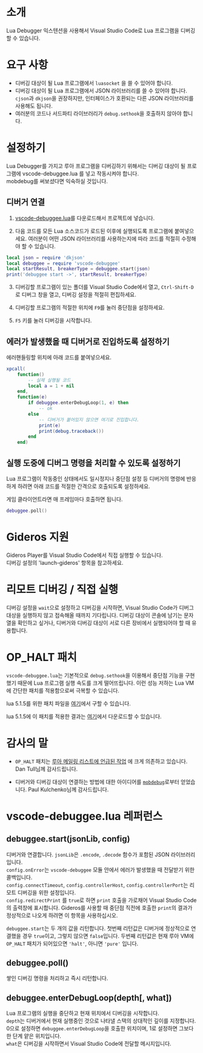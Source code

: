 # 소개

Lua Debugger 익스텐션을 사용해서 Visual Studio Code로 Lua 프로그램을 디버깅할 수 있습니다.


# 요구 사항

- 디버깅 대상이 될 Lua 프로그램에서 `luasocket` 을 쓸 수 있어야 합니다.
- 디버깅 대상이 될 Lua 프로그램에서 JSON 라이브러리를 쓸 수 있어야 합니다.  
`cjson`과 `dkjson`을 권장하지만, 인터페이스가 호환되는 다른 JSON 라이브러리를 사용해도 됩니다.
- 여러분의 코드나 서드파티 라이브러리가 `debug.sethook`을 호출하지 않아야 합니다.



# 설정하기

Lua Debugger를 가지고 루아 프로그램을 디버깅하기 위해서는
디버깅 대상이 될 프로그램에 vscode-debuggee.lua 를 넣고 작동시켜야 합니다.  
mobdebug를 써보셨다면 익숙하실 것입니다.



## 디버거 연결

1. [vscode-debuggee.lua](https://github.com/devcat-studio/VSCodeLuaDebug/blob/master/debuggee/vscode-debuggee.lua)를 다운로드해서 프로젝트에 넣습니다.

2. 다음 코드를 모든 Lua 소스코드가 로드된 이후에 실행되도록 프로그램에 붙여넣으세요.
여러분이 어떤 JSON 라이브러리를 사용하는지에 따라 코드를 적절히 수정해야 할 수 있습니다.

```lua
local json = require 'dkjson'
local debuggee = require 'vscode-debuggee'
local startResult, breakerType = debuggee.start(json)
print('debuggee start ->', startResult, breakerType)
```

3. 디버깅할 프로그램이 있는 폴더를 Visual Studio Code에서 열고, `Ctrl-Shift-D`로 디버그 창을 열고, 디버깅 설정을 적절히 편집하세요.

4. 디버깅할 프로그램의 적절한 위치에 `F9`를 눌러 중단점을 설정하세요.

5. `F5` 키를 눌러 디버깅을 시작합니다.



## 에러가 발생했을 때 디버거로 진입하도록 설정하기

에러핸들링할 위치에 아래 코드를 붙여넣으세요.
```lua
xpcall(
    function()
        -- 실제 실행될 코드
        local a = 1 + nil
    end,
    function(e)
        if debuggee.enterDebugLoop(1, e) then
            -- ok
        else
            -- 디버거가 붙어있지 않으면 여기로 진입합니다.
            print(e)
            print(debug.traceback())
        end
    end)
```


## 실행 도중에 디버그 명령을 처리할 수 있도록 설정하기

Lua 프로그램이 작동중인 상태에서도 일시정지나 중단점 설정 등 디버거의 명령에 반응하게 하려면 아래 코드를 적절한 간격으로 호출되도록 설정하세요.

게임 클라이언트라면 매 프레임마다 호출하면 됩니다.

```lua
debuggee.poll()
```


# Gideros 지원

Gideros Player를 Visual Studio Code에서 직접 실행할 수 있습니다.  
디버깅 설정의 'launch-gideros' 항목을 참고하세요.


# 리모트 디버깅 / 직접 실행

디버깅 설정을 `wait`으로 설정하고 디버깅을 시작하면, Visual Studio Code가 디버그 대상을 실행하지 않고 접속해올 때까지 기다립니다.
디버깅 대상이 콘솔에 남기는 문자열을 확인하고 싶거나, 디버거와 디버깅 대상이 서로 다른 장비에서 실행되어야 할 때 유용합니다.


# OP_HALT 패치

`vscode-debuggee.lua`는 기본적으로 `debug.sethook`을 이용해서 중단점 기능을 구현했기 때문에 Lua 프로그램 실행 속도를 크게 떨어뜨립니다. 이런 성능 저하는 Lua VM에 간단한 패치를 적용함으로써 극복할 수 있습니다.

lua 5.1.5를 위한 패치 파일을 [여기](https://github.com/devcat-studio/lua-5.1.5-op_halt/blob/master/op_halt.patch)에서 구할 수 있습니다.

lua 5.1.5에 이 패치를 적용한 결과는 [여기](https://github.com/devcat-studio/lua-5.1.5-op_halt)에서 다운로드할 수 있습니다.



# 감사의 말

- `OP_HALT` 패치는 [루아 메일링 리스트에 언급된 작업](http://lua-users.org/lists/lua-l/2010-09/msg00989.html)
에 크게 의존하고 있습니다. Dan Tull님께 감사드립니다.


- 디버거와 디버깅 대상이 연결하는 방법에 대한 아이디어를 [`mobdebug`](https://github.com/pkulchenko/MobDebug)로부터 얻었습니다. Paul Kulchenko님께 감사드립니다.




# vscode-debuggee.lua 레퍼런스

## debuggee.start(jsonLib, config)
디버거와 연결합니다. `jsonLib`은 `.encode`, `.decode` 함수가 포함된 JSON 라이브러리입니다.  
`config.onError`는 `vscode-debuggee` 모듈 안에서 에러가 발생했을 때 전달받기 위한 콜백입니다.  
`config.connectTimeout`, `config.controllerHost`, `config.controllerPort`는 리모트 디버깅을 위한 설정입니다.  
`config.redirectPrint` 를 `true`로 하면 `print` 호출을 가로채어 Visual Studio Code의 출력창에 표시합니다. Gideros를 사용할 때 중단점 직전에 호출한 `print`의 결과가 정상적으로 나오게 하려면 이 항목을 사용하십시오.

`debuggee.start`는 두 개의 값을 리턴합니다. 첫번째 리턴값은 디버거에 정상적으로 연결했을 경우 `true`이고, 그렇지 않으면 `false`입니다. 두번째 리턴값은 현재 루아 VM에 `OP_HALT` 패치가 되어있으면 `'halt'`, 아니면 `'pure'` 입니다.

## debuggee.poll()
쌓인 디버깅 명령을 처리하고 즉시 리턴합니다.

## debuggee.enterDebugLoop(depth[, what])
Lua 프로그램의 실행을 중단하고 현재 위치에서 디버깅을 시작합니다.  
`depth`는 디버거에서 현재 실행중인 것으로 나타낼 스택의 상대적인 깊이를 지정합니다. 0으로 설정하면 `debuggee.enterDebugLoop`을 호출한 위치이며, 1로 설정하면 그보다 한 단계 얕은 위치입니다.  
`what`은 디버깅을 시작하면서 Visual Studio Code에 전달할 메시지입니다.  

